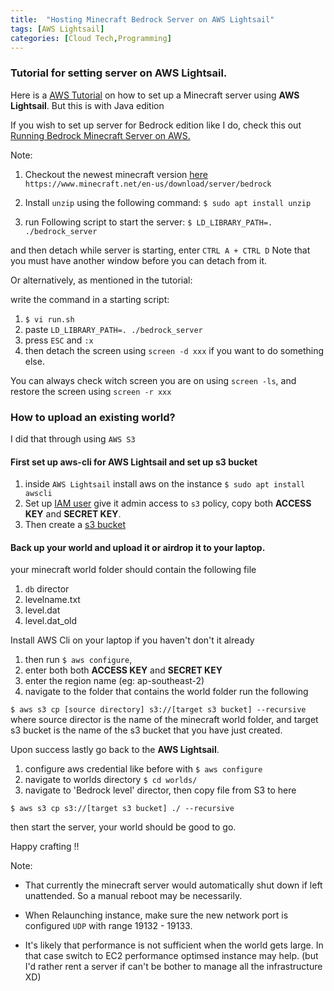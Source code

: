 ```yaml
---
title:  "Hosting Minecraft Bedrock Server on AWS Lightsail"
tags: [AWS Lightsail] 
categories: [Cloud Tech,Programming]
---
```


### Tutorial for setting server on AWS Lightsail.
Here is a [AWS Tutorial](https://aws.amazon.com/getting-started/hands-on/run-your-own-minecraft-server/) on how to set up a Minecraft server using **AWS Lightsail**. But this is with Java edition

If you wish to set up server for Bedrock edition like I do, check this out [Running Bedrock Minecraft Server on AWS.](http://leonarduk.com/web/index.php/116-running-bedrock-minecraft-server-on-aws.html)


Note: 
1. Checkout the newest minecraft version [here](https://www.minecraft.net/en-us/download/server/bedrock) `https://www.minecraft.net/en-us/download/server/bedrock`

2. Install `unzip` using the following command: 
`$ sudo apt install unzip`

3. run Following script to start the server:
`$ LD_LIBRARY_PATH=. ./bedrock_server`

and then detach while server is starting, enter  `CTRL A + CTRL D`
Note that you must have another window before you can detach from it. 

Or alternatively, as mentioned in the tutorial:

write the command in a starting script:
1. `$ vi run.sh `
2. paste `LD_LIBRARY_PATH=. ./bedrock_server`
3. press `ESC` and `:x`
4. then detach the screen using `screen -d xxx` if you want to do something else.


   
You can always check witch screen you are on using `screen -ls`, and restore the screen using `screen -r xxx`


### How to upload an existing world?

I did that through using `AWS S3`


#### First set up aws-cli for **AWS Lightsail** and set up s3 bucket
1. inside `AWS Lightsail` install aws on the instance `$ sudo apt install awscli`
2. Set up [IAM user](https://docs.aws.amazon.com/IAM/latest/UserGuide/id_users_create.html) give it admin access to `s3`  policy, copy both **ACCESS KEY** and **SECRET KEY**. 
3. Then create a [s3 bucket](https://aws.amazon.com/s3/getting-started/)


#### Back up your world and upload it or airdrop it to your laptop.

your minecraft world folder should contain the following file
1. `db` director
2. levelname.txt
3. level.dat
4. level.dat_old

Install AWS Cli on your laptop if you haven't don't it already
1. then run `$ aws configure`,
2. enter both both **ACCESS KEY** and **SECRET KEY** 
3. enter the region name (eg: ap-southeast-2)
4. navigate to the folder that contains the world folder run the following 
  
`$ aws s3 cp [source directory] s3://[target s3 bucket] --recursive`
 where source director is the name of the minecraft world folder, and target s3 bucket is the name of the s3 bucket that you have just created.

Upon success lastly go back to the **AWS Lightsail**.
1. configure aws credential like before with `$ aws configure`
2. navigate to worlds directory `$ cd worlds/`
3. navigate to 'Bedrock level' director, then copy file from S3 to here

`$ aws s3 cp s3://[target s3 bucket] ./ --recursive`

then start the server, your world should be good to go.


Happy crafting !!

Note: 

- That currently the minecraft server would automatically shut down if left unattended. So a manual reboot may be necessarily. 

- When Relaunching instance, make sure the new network port is configured `UDP` with range 19132 - 19133.

- It's likely that performance is not sufficient when the world gets large. In that case switch to EC2 performance optimsed instance may help. (but I'd rather rent a server if can't be bother to manage all the infrastructure XD)